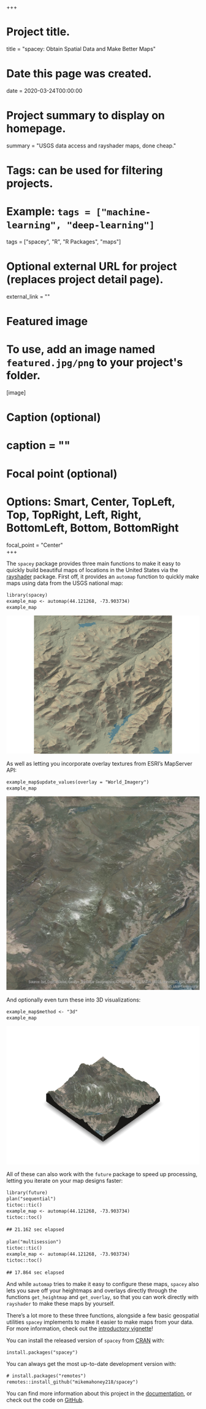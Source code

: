 +++
# Project title.
title = "spacey: Obtain Spatial Data and Make Better Maps"

# Date this page was created.
date = 2020-03-24T00:00:00

# Project summary to display on homepage.
summary = "USGS data access and rayshader maps, done cheap."

# Tags: can be used for filtering projects.
# Example: `tags = ["machine-learning", "deep-learning"]`
tags = ["spacey", "R", "R Packages", "maps"]

# Optional external URL for project (replaces project detail page).
external_link = ""

# Featured image
# To use, add an image named `featured.jpg/png` to your project's folder. 
[image]
  # Caption (optional)
  # caption = ""
  
  # Focal point (optional)
  # Options: Smart, Center, TopLeft, Top, TopRight, Left, Right, BottomLeft, Bottom, BottomRight
  focal_point = "Center"  
+++

The `spacey` package provides three main functions to make it easy to
quickly build beautiful maps of locations in the United States via the
[rayshader](https://github.com/tylermorganwall/rayshader) package. First
off, it provides an `automap` function to quickly make maps using data
from the USGS national map:

    library(spacey)
    example_map <- automap(44.121268, -73.903734)
    example_map

![](johns_brook_basic-1.png)

As well as letting you incorporate overlay textures from ESRI’s
MapServer API:

    example_map$update_values(overlay = "World_Imagery")
    example_map

![](johns-brook-texture.png)

And optionally even turn these into 3D visualizations:

    example_map$method <- "3d"
    example_map

![](johns_brook_3d-1.png)

All of these can also work with the `future` package to speed up
processing, letting you iterate on your map designs faster:

    library(future)
    plan("sequential")
    tictoc::tic()
    example_map <- automap(44.121268, -73.903734)
    tictoc::toc()

    ## 21.162 sec elapsed

    plan("multisession")
    tictoc::tic()
    example_map <- automap(44.121268, -73.903734)
    tictoc::toc()

    ## 17.864 sec elapsed

And while `automap` tries to make it easy to configure these maps,
`spacey` also lets you save off your heightmaps and overlays directly
through the functions `get_heightmap` and `get_overlay`, so that you can
work directly with `rayshader` to make these maps by yourself.

There’s a lot more to these three functions, alongside a few basic
geospatial utilities `spacey` implements to make it easier to make maps
from your data. For more information, check out the [introductory
vignette](https://mikemahoney218.github.io/spacey/articles/introduction-to-spacey.html)!

You can install the released version of `spacey` from [CRAN](https://CRAN.R-project.org) with:

    install.packages("spacey")

You can always get the most up-to-date development version with:

    # install.packages("remotes")
    remotes::install_github("mikemahoney218/spacey")

You can find more information about this project in the 
[documentation](https://mikemahoney218.github.io/spacey/), or check out the 
code on [GitHub](https://github.com/mikemahoney218/spacey).